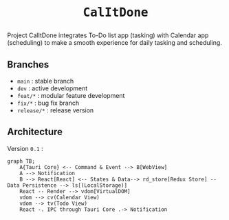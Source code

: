 <h1>
  <p align="center">
    <samp>
      CalItDone
    </samp>
  </p>
</h1>

Project CalItDone integrates To-Do list app (tasking) with Calendar app (scheduling) to make a smooth experience for daily tasking and scheduling.

## Branches

-   `main` : stable branch
-   `dev` : active development
-   `feat/*` : modular feature development
-   `fix/*` : bug fix branch
-   `release/*` : release version

## Architecture

Version `0.1` :

```mermaid
graph TB;
    A{Tauri Core} <-- Command & Event --> B[WebView]
    A --> Notification
    B --> React[React] <-- States & Data--> rd_store[Redux Store] -- Data Persistence --> ls[(LocalStorage)]
    React -- Render --> vdom[VirtualDOM]
    vdom --> cv(Calendar View)
    vdom --> tv(Todo View)
    React -. IPC through Tauri Core .-> Notification

```
